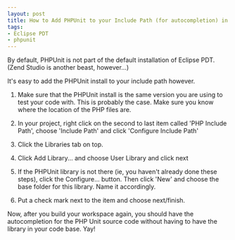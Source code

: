 ```yaml
---
layout: post
title: How to Add PHPUnit to your Include Path (for autocompletion) in Eclipse PDT
tags:
- Eclipse PDT
- phpunit
---
```


By default, PHPUnit is not part of the default installation of Eclipse PDT.  (Zend Studio is another beast, however...)

It's easy to add the PHPUnit install to your include path however. 


  1. Make sure that the PHPUnit install is the same version you are using to test your code with.  This is probably the case.  Make sure you know where the location of the PHP files are.


  2. In your project, right click on the second to last item called 'PHP Include Path', choose 'Include Path' and click 'Configure Include Path'


  3. Click the Libraries tab on top.


  4. Click Add Library... and choose User Library and click next


  5. If the PHPUnit library is not there (ie, you haven't already done these steps), click the Configure... button. Then click 'New' and choose the base folder for this library. Name it accordingly.


  6. Put a check mark next to the item and choose next/finish.



Now, after you build your workspace again, you should have the autocompletion for the PHP Unit source code without having to have the library in your code base.  Yay!


